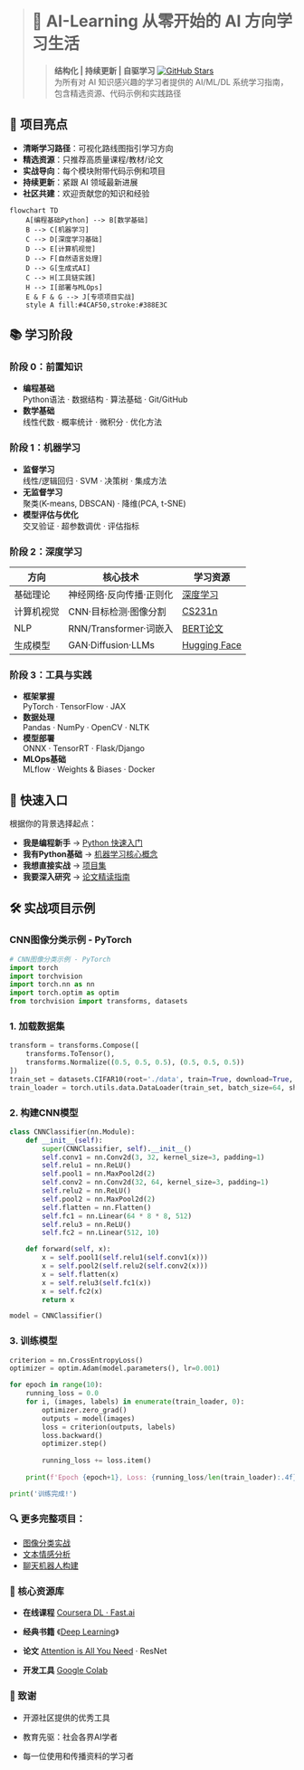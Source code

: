 > # 🚀 AI-Learning 从零开始的 AI 方向学习生活
>> **结构化 | 持续更新 | 自驱学习**    [![GitHub Stars](https://img.shields.io/github/stars/0voice/learning-Journey-AI?style=social)](https://github.com/0voice/learning-Journey-AI)  
>> 为所有对 AI 知识感兴趣的学习者提供的 AI/ML/DL 系统学习指南，包含精选资源、代码示例和实践路径


## 🌟 项目亮点

- **清晰学习路径**：可视化路线图指引学习方向
- **精选资源**：只推荐高质量课程/教材/论文
- **实战导向**：每个模块附带代码示例和项目
- **持续更新**：紧跟 AI 领域最新进展
- **社区共建**：欢迎贡献您的知识和经验

```mermaid
flowchart TD
    A[编程基础Python] --> B[数学基础]
    B --> C[机器学习]
    C --> D[深度学习基础]
    D --> E[计算机视觉]
    D --> F[自然语言处理]
    D --> G[生成式AI]
    C --> H[工具链实践]
    H --> I[部署与MLOps]
    E & F & G --> J[专项项目实战]
    style A fill:#4CAF50,stroke:#388E3C
```

## 📚 学习阶段

### 阶段 0：前置知识
- **编程基础**  
  Python语法 · 数据结构 · 算法基础 · Git/GitHub
- **数学基础**  
  线性代数 · 概率统计 · 微积分 · 优化方法

### 阶段 1：机器学习
- **监督学习**  
  线性/逻辑回归 · SVM · 决策树 · 集成方法
- **无监督学习**  
  聚类(K-means, DBSCAN) · 降维(PCA, t-SNE)
- **模型评估与优化**  
  交叉验证 · 超参数调优 · 评估指标

### 阶段 2：深度学习

| 方向         | 核心技术                        | 学习资源                             |
|--------------|---------------------------------|--------------------------------------|
| 基础理论     | 神经网络·反向传播·正则化        | [深度学习](https://www.deeplearningbook.org/) |
| 计算机视觉   | CNN·目标检测·图像分割           | [CS231n](http://cs231n.stanford.edu/)         |
| NLP          | RNN/Transformer·词嵌入          | [BERT论文](https://arxiv.org/abs/1810.04805)  |
| 生成模型     | GAN·Diffusion·LLMs              | [Hugging Face](https://huggingface.co/)       |

### 阶段 3：工具与实践
- **框架掌握**  
  PyTorch · TensorFlow · JAX
- **数据处理**  
  Pandas · NumPy · OpenCV · NLTK
- **模型部署**  
  ONNX · TensorRT · Flask/Django
- **MLOps基础**  
  MLflow · Weights & Biases · Docker


## 🚪 快速入口
根据你的背景选择起点：
- **我是编程新手** → [Python 快速入门](https://github.com/0voice/learning-Journey-AI/tree/main/Python%20and%20Math)    
- **我有Python基础** → [机器学习核心概念](https://github.com/0voice/learning-Journey-AI/tree/main/Machine%20Learning)
- **我想直接实战** → [项目集](https://github.com/pytorch/examples)
- **我要深入研究** → [论文精读指南](https://github.com/terryum/awesome-deep-learning-papers)

## 🛠️ 实战项目示例
### CNN图像分类示例 - PyTorch

```python
# CNN图像分类示例 - PyTorch
import torch
import torchvision
import torch.nn as nn
import torch.optim as optim
from torchvision import transforms, datasets
```

### 1. 加载数据集
```python
transform = transforms.Compose([
    transforms.ToTensor(),
    transforms.Normalize((0.5, 0.5, 0.5), (0.5, 0.5, 0.5))
])
train_set = datasets.CIFAR10(root='./data', train=True, download=True, transform=transform)
train_loader = torch.utils.data.DataLoader(train_set, batch_size=64, shuffle=True)
```

### 2. 构建CNN模型
```python
class CNNClassifier(nn.Module):
    def __init__(self):
        super(CNNClassifier, self).__init__()
        self.conv1 = nn.Conv2d(3, 32, kernel_size=3, padding=1)
        self.relu1 = nn.ReLU()
        self.pool1 = nn.MaxPool2d(2)
        self.conv2 = nn.Conv2d(32, 64, kernel_size=3, padding=1)
        self.relu2 = nn.ReLU()
        self.pool2 = nn.MaxPool2d(2)
        self.flatten = nn.Flatten()
        self.fc1 = nn.Linear(64 * 8 * 8, 512)
        self.relu3 = nn.ReLU()
        self.fc2 = nn.Linear(512, 10)

    def forward(self, x):
        x = self.pool1(self.relu1(self.conv1(x)))
        x = self.pool2(self.relu2(self.conv2(x)))
        x = self.flatten(x)
        x = self.relu3(self.fc1(x))
        x = self.fc2(x)
        return x

model = CNNClassifier()
```

### 3. 训练模型
```python
criterion = nn.CrossEntropyLoss()
optimizer = optim.Adam(model.parameters(), lr=0.001)

for epoch in range(10):
    running_loss = 0.0
    for i, (images, labels) in enumerate(train_loader, 0):
        optimizer.zero_grad()
        outputs = model(images)
        loss = criterion(outputs, labels)
        loss.backward()
        optimizer.step()
        
        running_loss += loss.item()
        
    print(f'Epoch {epoch+1}, Loss: {running_loss/len(train_loader):.4f}')

print('训练完成!')
```

### 🔍 更多完整项目：

- [图像分类实战](https://example.com/projects/image-classification)  
- [文本情感分析](https://example.com/projects/sentiment-analysis)  
- [聊天机器人构建](https://example.com/projects/chatbot-system)

### 📌 核心资源库
- **在线课程**
[Coursera DL · Fast.ai](https://course.fast.ai/)

- **经典书籍**
《[Deep Learning](https://github.com/exacity/deeplearningbook-chinese/tree/master)》

- **论文**
[Attention is All You Need](https://github.com/0voice/learning-Journey-AI/blob/main/papers%20of%20deep%20learning/Attention%20Is%20All%20You%20Need.pdf) · ResNet

- **开发工具**
[Google Colab](https://colab.research.google.com/)

### 💖 致谢
- 开源社区提供的优秀工具

- 教育先驱：社会各界AI学者

- 每一位使用和传播资料的学习者
